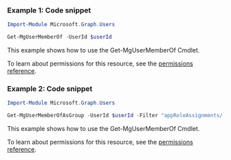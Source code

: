 ### Example 1: Code snippet

```powershellImport-Module Microsoft.Graph.Users

Get-MgUserMemberOf -UserId $userId
```
This example shows how to use the Get-MgUserMemberOf Cmdlet.
To learn about permissions for this resource, see the [permissions reference](/graph/permissions-reference).

### Example 2: Code snippet

```powershellImport-Module Microsoft.Graph.Users

Get-MgUserMemberOfAsGroup -UserId $userId -Filter "appRoleAssignments/`$count gt 0" -Property "id,displayName"
```
This example shows how to use the Get-MgUserMemberOf Cmdlet.
To learn about permissions for this resource, see the [permissions reference](/graph/permissions-reference).

